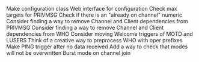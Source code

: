 Make configuration class
Web interface for configuration
Check max targets for PRIVMSG
Check if there is an "already on channel" numeric
Consider finding a way to remove Channel and Client dependencies from PRIVMSG
Consider finding a way to remove Channel and Client dependencies from WHO
Consider moving Welcome triggers of MOTD and LUSERS
Think of a creative way to preprocess WHO with oper prefixes
Make PING trigger after no data received
Add a way to check that modes will not be overwritten
Burst mode on channel join
